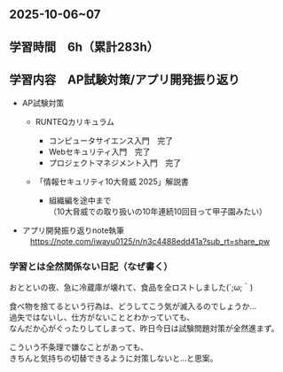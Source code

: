 ## 2025-10-06~07

## 学習時間　6h（累計283h）

## 学習内容　AP試験対策/アプリ開発振り返り

- AP試験対策
  - RUNTEQカリキュラム　
    - コンピュータサイエンス入門　完了
    - Webセキュリティ入門　完了
    - プロジェクトマネジメント入門　完了

  - 「情報セキュリティ10大脅威 2025」解説書
    - 組織編を途中まで<br>
    （10大脅威での取り扱いの10年連続10回目って甲子園みたい）

- アプリ開発振り返りnote執筆<br>
　https://note.com/iwayu0125/n/n3c4488edd41a?sub_rt=share_pw


### 学習とは全然関係ない日記（なぜ書く）
おとといの夜、急に冷蔵庫が壊れて、食品を全ロストしました(´;ω;｀)<br>

食べ物を捨てるという行為は、どうしてこう気が滅入るのでしょうか…<br>
過失ではないし、仕方がないこととわかっていても、<br>
なんだか心がぐったりしてしまって、昨日今日は試験問題対策が全然進まず。

こういう不条理で嫌なことがあっても、<br>
きちんと気持ちの切替できるように対策しないと…と思案。
